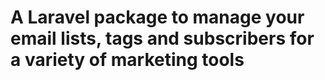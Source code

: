 # A Laravel package to manage your email lists, tags and subscribers for a variety of marketing tools

